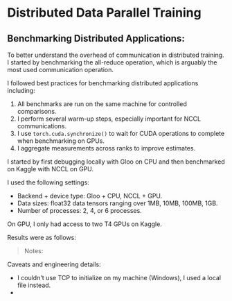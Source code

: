 # Distributed Data Parallel Training

## Benchmarking Distributed Applications:

To better understand the overhead of communication in distributed training.
I started by benchmarking the all-reduce operation, which is arguably the most used communication operation.

I followed best practices for benchmarking distributed applications including:
1. All benchmarks are run on the same machine for controlled comparisons.
2. I perform several warm-up steps, especially important for NCCL communications.
3. I use `torch.cuda.synchronize()` to wait for CUDA operations to complete when benchmarking on GPUs.
4. I aggregate measurements across ranks to improve estimates.

I started by first debugging locally with Gloo on CPU and then benchmarked on Kaggle with NCCL on GPU.

I used the following settings:
+ Backend + device type: Gloo + CPU, NCCL + GPU.  
+ Data sizes: float32 data tensors ranging over 1MB, 10MB, 100MB, 1GB.  
+ Number of processes: 2, 4, or 6 processes.

On GPU, I only had access to two T4 GPUs on Kaggle.

Results were as follows: 



>Notes:
> 
> 

Caveats and engineering details:
+ I couldn't use TCP to initialize on my machine (Windows), I used a local file instead.
+ 